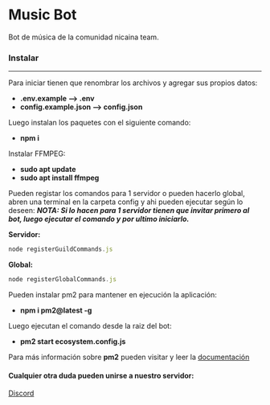 # Music Bot

Bot de música de la comunidad nicaina team.

### Instalar

------------
Para iniciar tienen que renombrar los archivos y agregar sus propios datos:

- **.env.example --> .env**
- **config.example.json --> config.json**

Luego instalan los paquetes con el siguiente comando:

- **npm i**

Instalar FFMPEG:

- **sudo apt update**
- **sudo apt install ffmpeg**

Pueden registar los comandos para 1 servidor o pueden hacerlo global, abren una terminal en la carpeta config y ahi pueden ejecutar según lo deseen:
***NOTA: Si lo hacen para 1 servidor tienen que invitar primero al bot, luego ejecutar el comando y por ultimo iniciarlo.***

**Servidor:**
```javascript
node registerGuildCommands.js
```

**Global:**
```javascript
node registerGlobalCommands.js
```

Pueden instalar pm2 para mantener en ejecución la aplicación:
- **npm i pm2@latest -g**

Luego ejecutan el comando desde la raiz del bot:
- **pm2 start ecosystem.config.js**

Para más información sobre **pm2** pueden visitar y leer la [documentación](https://pm2.keymetrics.io/docs/usage/quick-start/)

#### Cualquier otra duda pueden unirse a nuestro servidor:
[Discord](https://discord.gg/XhRMnh3KXZ)

